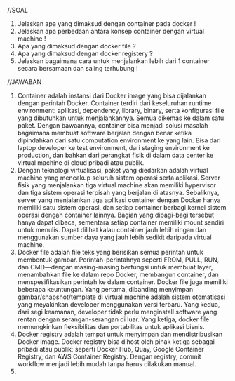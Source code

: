 //SOAL
1.	Jelaskan apa yang dimaksud dengan container pada docker !
2.	Jelaskan apa perbedaan antara konsep container dengan virtual machine !
3.	Apa yang dimaksud dengan docker file ?
4.	Apa yang dimaksud dengan docker registery ?
5.	Jelaskan bagaimana cara untuk menjalankan lebih dari 1 container secara bersamaan dan saling terhubung !

//JAWABAN
1.	Container adalah instansi dari Docker image yang bisa dijalankan dengan perintah Docker. Container terdiri dari keseluruhan runtime environment: aplikasi, dependency, library, binary, serta konfigurasi file yang dibutuhkan untuk menjalankannya. Semua dikemas ke dalam satu paket. Dengan bawaannya, container bisa menjadi solusi masalah bagaimana membuat software berjalan dengan benar ketika dipindahkan dari satu computation environment ke yang lain. Bisa dari laptop developer ke test environment, dari staging environment ke production, dan bahkan dari perangkat fisik di dalam data center ke virtual machine di cloud pribadi atau publik. 
2.	Dengan teknologi virtualisasi, paket yang diedarkan adalah virtual machine yang mencakup seluruh sistem operasi serta aplikasi. Server fisik yang menjalankan tiga virtual machine akan memiliki hypervisor dan tiga sistem operasi terpisah yang berjalan di atasnya. Sebaliknya, server yang menjalankan tiga aplikasi container dengan Docker hanya memiliki satu sistem operasi, dan setiap container berbagi kernel sistem operasi dengan container lainnya. Bagian yang dibagi-bagi tersebut hanya dapat dibaca, sementara setiap container memiliki mount sendiri untuk menulis. Dapat dilihat kalau container jauh lebih ringan dan menggunakan sumber daya yang jauh lebih sedikit daripada virtual machine.
3.	Docker file adalah file teks yang berisikan semua perintah untuk membentuk gambar. Perintah-perintahnya seperti FROM, PULL, RUN, dan CMD—dengan masing-masing berfungsi untuk membuat layer, menambahkan file ke dalam repo Docker, membangun container, dan menspesifikasikan perintah ke dalam container. Docker file juga memiliki beberapa keuntungan. Yang pertama, dibanding menyimpan gambar/snapshot/template di virtual machine adalah sistem otomatisasi yang meyakinkan developer menggunakan versi terbaru. Yang kedua, dari segi keamanan, developer tidak perlu menginstall software yang rentan dengan serangan-serangan di luar. Yang ketiga, docker file memungkinkan fleksibilitas dan portabilitas untuk aplikasi bisnis.
4.	Docker registry adalah tempat untuk menyimpan dan mendistribusikan Docker image. Docker registry bisa dihost oleh pihak ketiga sebagai pribadi atau publik; seperti Docker Hub, Quay, Google Container Registry, dan AWS Container Registry. Dengan registry, commit workflow menjadi lebih mudah tanpa harus dilakukan manual.
5.	
